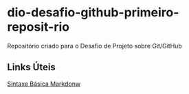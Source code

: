 # dio-desafio-github-primeiro-reposit-rio
Repositório criado para o Desafio de Projeto sobre Git/GitHub

## Links Úteis
[Sintaxe Básica Markdonw](https://markdown.net.br/sintaxe-basica/)

